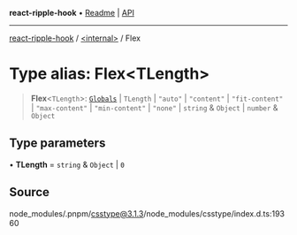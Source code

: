 **react-ripple-hook** • [Readme](../../README.md) \| [API](../../globals.md)

***

[react-ripple-hook](../../README.md) / [\<internal\>](../README.md) / Flex

# Type alias: Flex\<TLength\>

> **Flex**\<`TLength`\>: [`Globals`](Globals.md) \| `TLength` \| `"auto"` \| `"content"` \| `"fit-content"` \| `"max-content"` \| `"min-content"` \| `"none"` \| `string` & `Object` \| `number` & `Object`

## Type parameters

• **TLength** = `string` & `Object` \| `0`

## Source

node\_modules/.pnpm/csstype@3.1.3/node\_modules/csstype/index.d.ts:19360
